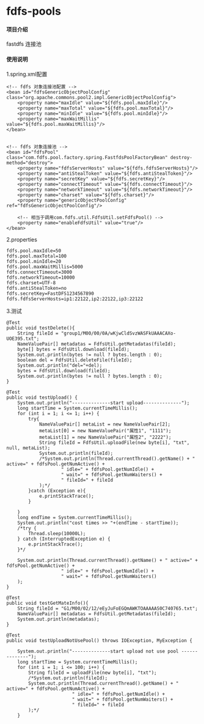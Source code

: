 # fdfs-pools

#### 项目介绍
fastdfs 连接池


#### 使用说明
1.spring.xml配置

    <!-- fdfs 对象连接池配置 -->
    <bean id="fdfsGenericObjectPoolConfig" class="org.apache.commons.pool2.impl.GenericObjectPoolConfig">
        <property name="maxIdle" value="${fdfs.pool.maxIdle}"/>
        <property name="maxTotal" value="${fdfs.pool.maxTotal}"/>
        <property name="minIdle" value="${fdfs.pool.minIdle}"/>
        <property name="maxWaitMillis" value="${fdfs.pool.maxWaitMillis}"/>
    </bean>


    <!-- fdfs 对象连接池 -->
    <bean id="fdfsPool" class="com.fdfs.pool.factory.spring.FastfdsPoolFactoryBean" destroy-method="destroy">
        <property name="fdfsServerHosts" value="${fdfs.fdfsServerHosts}"/>
        <property name="antiStealToken" value="${fdfs.antiStealToken}"/>
        <property name="secretKey" value="${fdfs.secretKey}"/>
        <property name="connectTimeout" value="${fdfs.connectTimeout}"/>
        <property name="networkTimeout" value="${fdfs.networkTimeout}"/>
        <property name="charset" value="${fdfs.charset}"/>
        <property name="genericObjectPoolConfig" ref="fdfsGenericObjectPoolConfig"/>

        <!-- 相当于调用com.fdfs.util.FdfsUtil.setFdfsPool() -->
        <property name="enableFdfsUtil" value="true"/>
    </bean>

  2.properties

    fdfs.pool.maxIdle=50
    fdfs.pool.maxTotal=100
    fdfs.pool.minIdle=20
    fdfs.pool.maxWaitMillis=5000
    fdfs.connectTimeout=3000
    fdfs.networkTimeout=10000
    fdfs.charset=UTF-8
    fdfs.antiStealToken=no
    fdfs.secretKey=FastDFS1234567890
    fdfs.fdfsServerHosts=ip1:22122,ip2:22122,ip3:22122

3.测试

    @Test
    public void testDelete(){
        String fileId = "group1/M00/00/0A/wKjwCldSvzWASFkUAAACAXo-UOE395.txt";
        NameValuePair[] metadatas = FdfsUtil.getMetadatas(fileId);
        byte[] bytes = FdfsUtil.download(fileId);
        System.out.println(bytes != null ? bytes.length : 0);
        boolean del = FdfsUtil.deleteFile(fileId);
        System.out.println("del="+del);
        bytes = FdfsUtil.download(fileId);
        System.out.println(bytes != null ? bytes.length : 0);
    }

    @Test
    public void testUpload() {
        System.out.println("--------------start upload--------------");
        long startTime = System.currentTimeMillis();
        for (int i = 1; i <= 1; i++) {
            try{
                NameValuePair[] metaList = new NameValuePair[2];
                metaList[0] = new NameValuePair("属性1", "1111");
                metaList[1] = new NameValuePair("属性2", "2222");
                String fileId = FdfsUtil.uploadFile(new byte[i], "txt", null, metaList);
                System.out.println(fileId);
                /*System.out.println(Thread.currentThread().getName() + " active=" + fdfsPool.getNumActive() +
                        " idle=" + fdfsPool.getNumIdle() +
                        " wait=" + fdfsPool.getNumWaiters() +
                        " fileId=" + fileId
                );*/
            }catch (Exception e){
                e.printStackTrace();
            }

        }
        long endTime = System.currentTimeMillis();
        System.out.println("cost times >> "+(endTime - startTime));
        /*try {
            Thread.sleep(10000L);
        } catch (InterruptedException e) {
            e.printStackTrace();
        }*/

        System.out.println(Thread.currentThread().getName() + " active=" + fdfsPool.getNumActive() +
                        " idle=" + fdfsPool.getNumIdle() +
                        " wait=" + fdfsPool.getNumWaiters()
        );
    }

    @Test
    public void testGetMateInfo(){
        String fileId = "G1/M00/02/12/eEyJuFoEGQmAWKTOAAAAAS0C740765.txt";
        NameValuePair[] metadatas = FdfsUtil.getMetadatas(fileId);
        System.out.println(metadatas);
    }

    @Test
    public void testUploadNotUsePool() throws IOException, MyException {

        System.out.println("--------------start upload not use pool --------------");
        long startTime = System.currentTimeMillis();
        for (int i = 1; i <= 100; i++) {
            String fileId = uploadFile(new byte[i], "txt");
            /*System.out.println(fileId);
            System.out.println(Thread.currentThread().getName() + " active=" + fdfsPool.getNumActive() +
                            " idle=" + fdfsPool.getNumIdle() +
                            " wait=" + fdfsPool.getNumWaiters() +
                            " fileId=" + fileId
            );*/
        }
